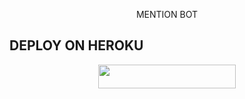 <p align="center"> MENTION BOT

## DEPLOY ON HEROKU

<p align="center"><a href="https://dashboard.heroku.com/new?template=https//github.com/xyzsky01/Mentionbot"> <img src="https://img.shields.io/badge/Deploy%20To%20Heroku-blue?style=for-the-badge&logo=heroku" width="220" height="38.45"/></a></p>
